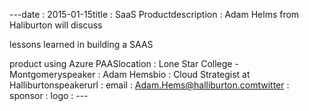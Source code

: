 ---﻿date : 2015-01-15title : SaaS Productdescription : Adam Helms from Haliburton will discuss
lessons learned in building a SAAS
product using Azure PAASlocation : Lone Star College - Montgomeryspeaker : Adam Hemsbio : Cloud Strategist at Halliburtonspeakerurl : email : Adam.Hems@halliburton.comtwitter : sponsor : logo : ---